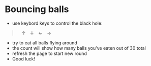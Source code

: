 # Bouncing balls
- use keybord keys to control the black hole:
 > &emsp;&uarr;&emsp;&darr;&emsp;&larr;&emsp;&rarr;
 - try to eat all balls flying around
 - the count will show how many balls you've eaten out of 30 total
 - refresh the page to start new round
 - Good luck!